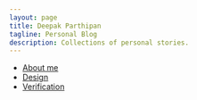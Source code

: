 ```yaml
---
layout: page
title: Deepak Parthipan
tagline: Personal Blog
description: Collections of personal stories.
---
```


- [About me](pages/aboutme.html)
- [Design](pages/design.html)
- [Verification](pages/verification.html)